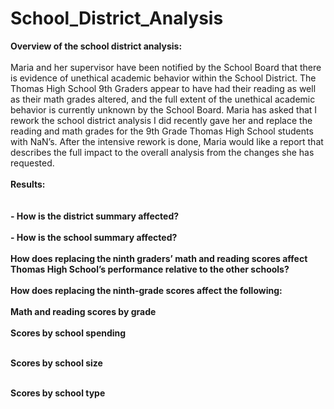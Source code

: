 # School_District_Analysis

**Overview of the school district analysis: <br><br>**
Maria and her supervisor have been notified by the School Board that there is evidence of unethical academic behavior within the School District.  The Thomas High School 9th Graders appear to have had their reading as well as their math grades altered, and the full extent of the unethical academic behavior is currently unknown by the School Board. Maria has asked that I rework the school district analysis I did recently gave her and replace the reading and math grades for the 9th Grade Thomas High School students with NaN’s. After the intensive rework is done, Maria would like a report that describes the full impact to the overall analysis from the changes she has requested. <br>
<br>
**Results:<br><br>** 
<br>
**- How is the district summary affected?**<br>
<br>
**- How is the school summary affected?** <br>
<br>
**How does replacing the ninth graders’ math and reading scores affect Thomas High School’s performance relative to the other schools?** <br>
<br>
**How does replacing the ninth-grade scores affect the following:** <br>
<br>
**Math and reading scores by grade**<br>
<br>
**Scores by school spending**<br>
<br>

**Scores by school size**<br>
<br>

**Scores by school type**<br>
<br>
